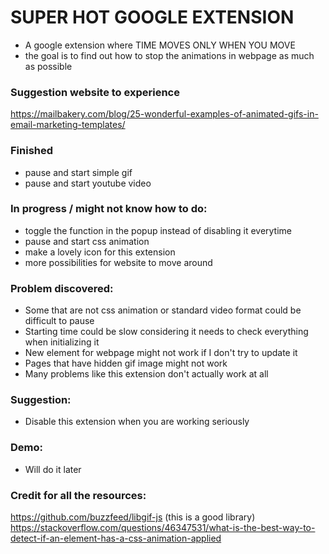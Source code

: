 # SUPER HOT GOOGLE EXTENSION

- A google extension where TIME MOVES ONLY WHEN YOU MOVE
- the goal is to find out how to stop the animations in webpage as much as possible

### Suggestion website to experience
https://mailbakery.com/blog/25-wonderful-examples-of-animated-gifs-in-email-marketing-templates/

### Finished
- pause and start simple gif
- pause and start youtube video

### In progress / might not know how to do:
- toggle the function in the popup instead of disabling it everytime
- pause and start css animation
- make a lovely icon for this extension
- more possibilities for website to move around

### Problem discovered:
- Some that are not css animation or standard video format could be difficult to pause
- Starting time could be slow considering it needs to check everything when initializing it
- New element for webpage might not work if I don't try to update it
- Pages that have hidden gif image might not work
- Many problems like this extension don't actually work at all

### Suggestion:
- Disable this extension when you are working seriously 

### Demo:
- Will do it later 

### Credit for all the resources:
https://github.com/buzzfeed/libgif-js   (this is a good library)
https://stackoverflow.com/questions/46347531/what-is-the-best-way-to-detect-if-an-element-has-a-css-animation-applied